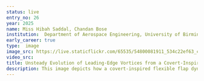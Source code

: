 ```yaml
---
status: live
entry_no: 26
year: 2025
name: Miss Hibah Saddal, Chandan Bose
institution:  Department of Aerospace Engineering, University of Birmingham
early_career: true
type:  image
image_src: https://live.staticflickr.com/65535/54800081911_534c22ef63_c.jpg
video_src: 
title: Unsteady Evolution of Leading-Edge Vortices from a Covert-Inspired Flexible Flap
description: This image depicts how a covert-inspired flexible flap dynamically interacts with the unsteady leading-edge vortex shedding from a wing section in stalled condition, augmenting the aerodynamic lift force. The incompressible laminar flow is simulated using finite-volume method (OpenFOAM) and the hyper-elastic flexible flap deformation is solved using finite-element analysis (Calculix) on Archer2 HPC system. The fluid and structural counterparts are coupled using a partitioned strong coupling approach. Two coherent vortex structures are seen to convect from the leading-edge, emerging from the coupled fluid-structure interaction of the flexible flap. The flow-field is visualised in terms of the negative finite-time Lyapunov exponent ridges, representing the unstable manifolds of this higher-order dynamical system. This image highlights the role of passive flow-induced vibration of the bio-inspired flap that underlines the effective flow control, in turn, enhancement of the aerodynamic efficiency by mitigating the effect of flow separation due to the stall phenomenon.
---
```


